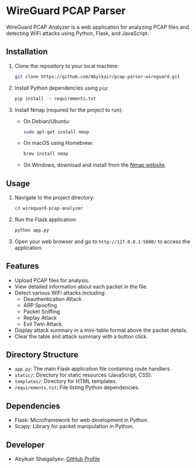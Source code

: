 # WireGuard PCAP Parser

WireGuard PCAP Analyzer is a web application for analyzing PCAP files and detecting WiFi attacks using Python, Flask, and JavaScript.

## Installation

1. Clone the repository to your local machine:

    ```bash
    git clone https://github.com/Abylkair/pcap-parser-wireguard.git
    ```

2. Install Python dependencies using `pip`:

    ```bash
    pip install -r requirements.txt
    ```

3. Install Nmap (required for the project to run):

    - On Debian/Ubuntu:

        ```bash
        sudo apt-get install nmap
        ```

    - On macOS using Homebrew:

        ```bash
        brew install nmap
        ```

    - On Windows, download and install from the [Nmap website](https://nmap.org/download.html).

## Usage

1. Navigate to the project directory:

    ```bash
    cd wireguard-pcap-analyzer
    ```

2. Run the Flask application:

    ```bash
    python app.py
    ```

3. Open your web browser and go to `http://127.0.0.1:5000/` to access the application.

## Features

- Upload PCAP files for analysis.
- View detailed information about each packet in the file.
- Detect various WiFi attacks including:
  - Deauthentication Attack
  - ARP Spoofing
  - Packet Sniffing
  - Replay Attack
  - Evil Twin Attack
- Display attack summary in a mini-table format above the packet details.
- Clear the table and attack summary with a button click.

## Directory Structure

- `app.py`: The main Flask application file containing route handlers.
- `static/`: Directory for static resources (JavaScript, CSS).
- `templates/`: Directory for HTML templates.
- `requirements.txt`: File listing Python dependencies.

## Dependencies

- Flask: Microframework for web development in Python.
- Scapy: Library for packet manipulation in Python.

## Developer

- Abylkair Shaigaliyev: [GitHub Profile](https://github.com/abylkair)
